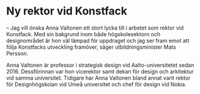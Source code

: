 # Ny rektor vid Konstfack

– Jag vill önska Anna Valtonen ett stort lycka till i arbetet som rektor vid Konstfack. Med sin bakgrund inom både högskolesektorn och designområdet är hon väl lämpad för uppdraget och jag ser fram emot att följa Konstfacks utveckling framöver, säger utbildningsminister Mats Persson.

Anna Valtonen är professor i strategisk design vid Aalto-universitetet sedan 2016. Dessförinnan var hon vicerektor samt dekan för design och arkitektur vid samma universitet. Tidigare har Anna Valtonen bland annat varit rektor för Designhögskolan vid Umeå universitet och chef för design vid Nokia.
